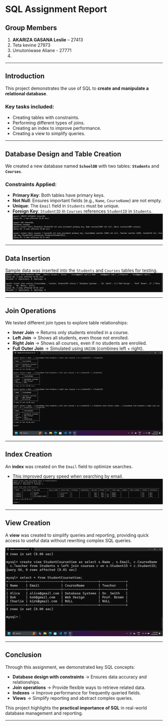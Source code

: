 # SQL Assignment Report  

## Group Members  
1. **AKARIZA GASANA Leslie** – 27413  
2. Teta kevine 27973
3.  Umutoniwase Aliane - 27771
4.  

---

##  Introduction  
This project demonstrates the use of SQL to **create and manipulate a relational database**.  

### Key tasks included:  
- Creating tables with constraints.  
- Performing different types of joins.  
- Creating an index to improve performance.  
- Creating a view to simplify queries.  

---

##  Database Design and Table Creation  
We created a new database named **`SchoolDB`** with two tables: **`Students`** and **`Courses`**.  

### Constraints Applied:  
- **Primary Key**: Both tables have primary keys.  
- **Not Null**: Ensures important fields (e.g., `Name`, `CourseName`) are not empty.  
- **Unique**: The `Email` field in `Students` must be unique.  
- **Foreign Key**: `StudentID` in `Courses` references `StudentID` in `Students`.  
![Alt text](images/database.png)

---

##  Data Insertion  
Sample data was inserted into the `Students` and `Courses` tables for testing.  
![Alt text](images/insertion.png)

---

##  Join Operations  
We tested different join types to explore table relationships:  

- **Inner Join** → Returns only students enrolled in a course.  
- **Left Join** → Shows all students, even those not enrolled.  
- **Right Join** → Shows all courses, even if no students are enrolled.  
- **Full Outer Join** → Simulated using `UNION` (combines left + right).  
![Alt text](images/joins.png)

---

##  Index Creation  
An **index** was created on the `Email` field to optimize searches.  
- This improved query speed when searching by email.  
![Alt text](images/index.png)

---

##  View Creation  
A **view** was created to simplify queries and reporting, providing quick access to useful data without rewriting complex SQL queries.  

![Alt text](images/view.png)

---


##  Conclusion  
Through this assignment, we demonstrated key SQL concepts:  

- **Database design with constraints** → Ensures data accuracy and relationships.  
- **Join operations** → Provide flexible ways to retrieve related data.  
- **Indexes** → Improve performance for frequently queried fields.  
- **Views** → Simplify reporting and abstract complex queries.  

This project highlights the **practical importance of SQL** in real-world database management and reporting.  

---
